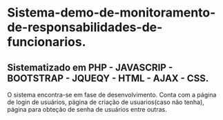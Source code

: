 # Sistema-demo-de-monitoramento-de-responsabilidades-de-funcionarios.

## Sistematizado em PHP - JAVASCRIP - BOOTSTRAP - JQUEQY - HTML - AJAX - CSS.
O sistema encontra-se em fase de desenvolvimento.
Conta com a página de login de usuários, página de criação de usuarios(caso não tenha),
página para obteção de senha de usuários entre outras.
